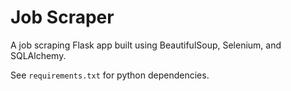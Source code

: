 # Job Scraper

A job scraping Flask app built using BeautifulSoup, Selenium, and SQLAlchemy.

See `requirements.txt` for python dependencies.
